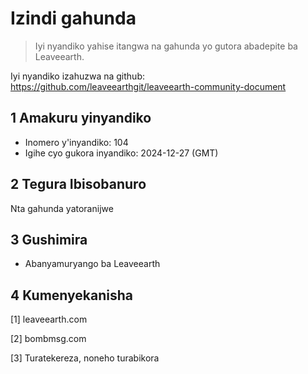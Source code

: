 # Izindi gahunda

>Iyi nyandiko yahise itangwa na gahunda yo gutora abadepite ba Leaveearth.

Iyi nyandiko izahuzwa na github: https://github.com/leaveearthgit/leaveearth-community-document

## 1 Amakuru yinyandiko

- Inomero y'inyandiko: 104
- Igihe cyo gukora inyandiko: 2024-12-27 (GMT)

## 2 Tegura Ibisobanuro

Nta gahunda yatoranijwe

## 3 Gushimira
* Abanyamuryango ba Leaveearth

## 4 Kumenyekanisha
[1] leaveearth.com

[2] bombmsg.com

[3] Turatekereza, noneho turabikora